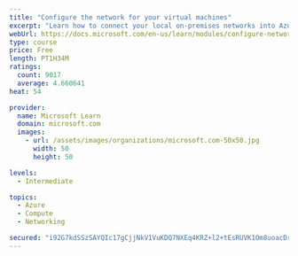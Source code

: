 ```yaml
---
title: "Configure the network for your virtual machines"
excerpt: "Learn how to connect your local on-premises networks into Azure using virtual networks, VPN gateways, and Azure ExpressRoute."
webUrl: https://docs.microsoft.com/en-us/learn/modules/configure-network-for-azure-virtual-machines/
type: course
price: Free
length: PT1H34M
ratings:
  count: 9017
  average: 4.660641
heat: 54

provider:
  name: Microsoft Learn
  domain: microsoft.com
  images:
    - url: /assets/images/organizations/microsoft.com-50x50.jpg
      width: 50
      height: 50

levels:
  - Intermediate

topics:
  - Azure
  - Compute
  - Networking

secured: "i92G7kdSSzSAYQIc17gCjjNkV1VuKDQ7NXEq4KRZ+l2+tEsRUVK1Om8uoacDrYUGqlwYOQcNAJQFidiy1iGW3uoYrCOsCYHjoCkJ5sbfa/ZXNNO5NkZMZn0a3iGAhZXwPIHLI+6xAFfbbL9g+hT0qJe5qM4f0aUeEnhFbozvtDZ5Wa06M+0PPLwuSwYZzsICuzF8V2gv9vm/U5Q9/ESCd7Z2gRBJfjfCkkzwzs11Xmpra7MKINx/8n660Xw/Chxkbi1F7LoV7xCKTYwq1jpkwliD9mFChVYOLxy/49Bv7HR0OdWY1svZMGb4VhsvTCLGAkfJ9u2v7WBgSJgc8V3IgbeGYLUroE3FYtDHF3e0i99wbB/YJLIbXThygbVZBZQa1PlWLj9/StCxxDTjl+nQ7JvfEOF5q94cnCOylGwbp6U=;IvefsK1NFSqugMCIpsYGwQ=="
---
```


